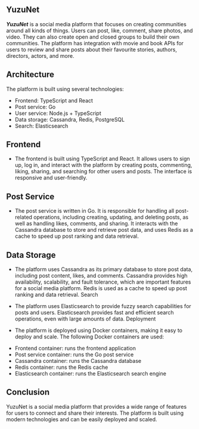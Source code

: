 ## YuzuNet

***YuzuNet*** is a social media platform that focuses on creating communities around all kinds of things. Users can post, like, comment, share photos, and video. They can also create open and closed groups to build their own communities. The platform has integration with movie and book APIs for users to review and share posts about their favourite stories, authors, directors, actors, and more.

## Architecture

The platform is built using several technologies:

* Frontend: TypeScript and React
* Post service: Go
* User service: Node.js + TypeScript
* Data storage: Cassandra, Redis, PostgreSQL
* Search: Elasticsearch

## Frontend

- The frontend is built using TypeScript and React. It allows users to sign up, log in, and interact with the platform by creating posts, commenting, liking, sharing, and searching for other users and posts. The interface is responsive and user-friendly.

## Post Service

- The post service is written in Go. It is responsible for handling all post-related operations, including creating, updating, and deleting posts, as well as handling likes, comments, and sharing. It interacts with the Cassandra database to store and retrieve post data, and uses Redis as a cache to speed up post ranking and data retrieval.

## Data Storage

- The platform uses Cassandra as its primary database to store post data, including post content, likes, and comments. Cassandra provides high availability, scalability, and fault tolerance, which are important features for a social media platform. Redis is used as a cache to speed up post ranking and data retrieval.
Search

- The platform uses Elasticsearch to provide fuzzy search capabilities for posts and users. Elasticsearch provides fast and efficient search operations, even with large amounts of data.
Deployment

- The platform is deployed using Docker containers, making it easy to deploy and scale. The following Docker containers are used:

* Frontend container: runs the frontend application
* Post service container: runs the Go post service
* Cassandra container: runs the Cassandra database
* Redis container: runs the Redis cache
* Elasticsearch container: runs the Elasticsearch search engine

## Conclusion

YuzuNet is a social media platform that provides a wide range of features for users to connect and share their interests. The platform is built using modern technologies and can be easily deployed and scaled.